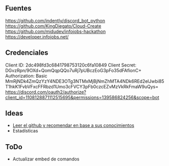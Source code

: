 ## Fuentes
https://github.com/indently/discord_bot_python
https://github.com/KingDiegato/Cloud-Create
https://github.com/midudev/infojobs-hackathon
https://developer.infojobs.net/

## Credenciales
Client ID: 2dc498fd3c6841798753120c6fa10849
Client Secret: DGvzRpn/9OXd+QomQqpQQo7uRj7pUBczEoG3pFo35dFAfionC+
Authorization: Basic MmRjNDk4ZmQzYzY4NDE3OTg3NTMxMjBjNmZhMTA4NDk6REd2elJwbi85T1hkK1FvbVFxcFFRbzd1Umo3cFVCY3pFb0czcEZvMzVkRkFmaW9uQys=
https://discord.com/oauth2/authorize?client_id=1108128871112515695&permissions=139586824256&scope=bot

## Ideas
* [Leer el github y recomendar en base a sus conocimientos](https://docs.github.com/es/rest/repos/repos?apiVersion=2022-11-28#list-repository-languages)
* Estadísticas

## ToDo
* Actualizar embed de comandos